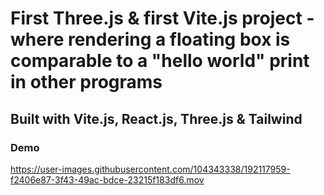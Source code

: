 # First Three.js & first Vite.js project - where rendering a floating box is comparable to a "hello world" print in other programs

## Built with Vite.js, React.js, Three.js & Tailwind

### Demo
https://user-images.githubusercontent.com/104343338/192117959-f2406e87-3f43-49ac-bdce-23215f183df6.mov

